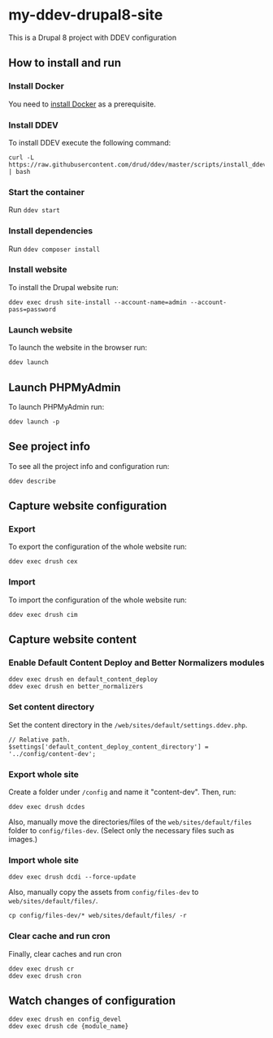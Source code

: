# my-ddev-drupal8-site

This is a Drupal 8 project with DDEV configuration

## How to install and run
### Install Docker
You need to [install Docker](https://docs.docker.com/engine/install/) as a prerequisite.

### Install DDEV
To install DDEV execute the following command:
```
curl -L https://raw.githubusercontent.com/drud/ddev/master/scripts/install_ddev.sh | bash
```

### Start the container
Run `ddev start`

### Install dependencies
Run `ddev composer install`

### Install website
To install the Drupal website run:
```
ddev exec drush site-install --account-name=admin --account-pass=password
```

### Launch website
To launch the website in the browser run:
```
ddev launch
```

## Launch PHPMyAdmin
To launch PHPMyAdmin run:
```
ddev launch -p
```

## See project info
To see all the project info and configuration run:
```
ddev describe
```

## Capture website configuration
### Export
To export the configuration of the whole website run:
```
ddev exec drush cex
```
### Import
To import the configuration of the whole website run:
```
ddev exec drush cim
```

## Capture website content
### Enable Default Content Deploy and Better Normalizers modules
```
ddev exec drush en default_content_deploy
ddev exec drush en better_normalizers
```
### Set content directory
Set the content directory in the `/web/sites/default/settings.ddev.php`.
```
// Relative path.
$settings['default_content_deploy_content_directory'] = '../config/content-dev';
```
### Export whole site
Create a folder under `/config` and name it "content-dev". Then, run:
```
ddev exec drush dcdes
```
Also, manually move the directories/files of the `web/sites/default/files` folder to `config/files-dev`.
(Select only the necessary files such as images.)

### Import whole site
```
ddev exec drush dcdi --force-update
```
Also, manually copy the assets from `config/files-dev` to `web/sites/default/files/`.
```
cp config/files-dev/* web/sites/default/files/ -r
```
### Clear cache and run cron
Finally, clear caches and run cron
```
ddev exec drush cr
ddev exec drush cron
```
## Watch changes of configuration
```
ddev exec drush en config_devel
ddev exec drush cde {module_name}
```
